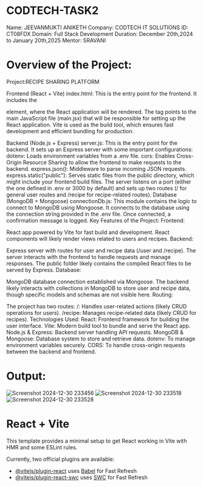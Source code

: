 # CODTECH-TASK2
Name: JEEVANMUKTI ANIKETH
Company: CODTECH IT SOLUTIONS
ID: CT08FDX
Domain: Full Stack Development
Duration: December 20th,2024 to January 20th,2025
Mentor: SRAVANI

# Overview of the Project:
Project:RECIPE SHARING PLATFORM

Frontend (React + Vite)
index.html: This is the entry point for the frontend. It includes the <div id="root"></div> element, where the React application will be rendered. The <script type="module" src="/src/main.jsx"></script> tag points to the main JavaScript file (main.jsx) that will be responsible for setting up the React application.
Vite is used as the build tool, which ensures fast development and efficient bundling for production.

Backend (Node.js + Express)
server.js: This is the entry point for the backend. It sets up an Express server with some important configurations:
dotenv: Loads environment variables from a .env file.
cors: Enables Cross-Origin Resource Sharing to allow the frontend to make requests to the backend.
express.json(): Middleware to parse incoming JSON requests.
express.static("public"): Serves static files from the public directory, which might include your frontend build files.
The server listens on a port (either the one defined in .env or 3000 by default) and sets up two routes (/ for general user routes and /recipe for recipe-related routes).
Database (MongoDB + Mongoose)
connectionDb.js: This module contains the logic to connect to MongoDB using Mongoose. It connects to the database using the connection string provided in the .env file. Once connected, a confirmation message is logged.
Key Features of the Project:
Frontend:

React app powered by Vite for fast build and development.
React components will likely render views related to users and recipes.
Backend:

Express server with routes for user and recipe data (/user and /recipe).
The server interacts with the frontend to handle requests and manage responses.
The public folder likely contains the compiled React files to be served by Express.
Database:

MongoDB database connection established via Mongoose.
The backend likely interacts with collections in MongoDB to store user and recipe data, though specific models and schemas are not visible here.
Routing:

The project has two routes:
/: Handles user-related actions (likely CRUD operations for users).
/recipe: Manages recipe-related data (likely CRUD for recipes).
Technologies Used:
React: Frontend framework for building the user interface.
Vite: Modern build tool to bundle and serve the React app.
Node.js & Express: Backend server handling API requests.
MongoDB & Mongoose: Database system to store and retrieve data.
dotenv: To manage environment variables securely.
CORS: To handle cross-origin requests between the backend and frontend.


# Output:
![Screenshot 2024-12-30 233456](https://github.com/user-attachments/assets/f9b94527-3f2d-481f-a5d6-49091a0fcf38)
![Screenshot 2024-12-30 233518](https://github.com/user-attachments/assets/390cbb2d-436d-481e-874a-5275c5e16f49)
![Screenshot 2024-12-30 233528](https://github.com/user-attachments/assets/58a529cf-b5fc-4701-b2c6-090e01bda77f)


# React + Vite

This template provides a minimal setup to get React working in Vite with HMR and some ESLint rules.

Currently, two official plugins are available:

- [@vitejs/plugin-react](https://github.com/vitejs/vite-plugin-react/blob/main/packages/plugin-react/README.md) uses [Babel](https://babeljs.io/) for Fast Refresh
- [@vitejs/plugin-react-swc](https://github.com/vitejs/vite-plugin-react-swc) uses [SWC](https://swc.rs/) for Fast Refresh
